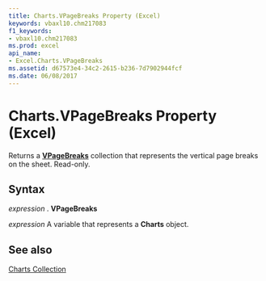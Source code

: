 ```yaml
---
title: Charts.VPageBreaks Property (Excel)
keywords: vbaxl10.chm217083
f1_keywords:
- vbaxl10.chm217083
ms.prod: excel
api_name:
- Excel.Charts.VPageBreaks
ms.assetid: d67573e4-34c2-2615-b236-7d7902944fcf
ms.date: 06/08/2017
---
```



# Charts.VPageBreaks Property (Excel)

Returns a  **[VPageBreaks](Excel.Charts.VPageBreaks.md)** collection that represents the vertical page breaks on the sheet. Read-only.


## Syntax

 _expression_ . **VPageBreaks**

 _expression_ A variable that represents a **Charts** object.


## See also


[Charts Collection](Excel.Charts.md)

